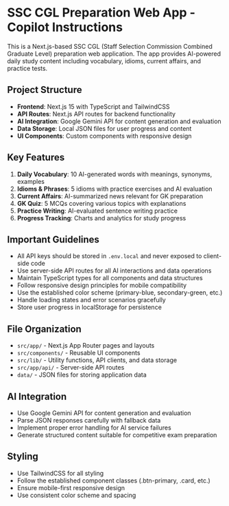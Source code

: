 <!-- Use this file to provide workspace-specific custom instructions to Copilot. For more details, visit https://code.visualstudio.com/docs/copilot/copilot-customization#_use-a-githubcopilotinstructionsmd-file -->

# SSC CGL Preparation Web App - Copilot Instructions

This is a Next.js-based SSC CGL (Staff Selection Commission Combined Graduate Level) preparation web application. The app provides AI-powered daily study content including vocabulary, idioms, current affairs, and practice tests.

## Project Structure
- **Frontend**: Next.js 15 with TypeScript and TailwindCSS
- **API Routes**: Next.js API routes for backend functionality
- **AI Integration**: Google Gemini API for content generation and evaluation
- **Data Storage**: Local JSON files for user progress and content
- **UI Components**: Custom components with responsive design

## Key Features
1. **Daily Vocabulary**: 10 AI-generated words with meanings, synonyms, examples
2. **Idioms & Phrases**: 5 idioms with practice exercises and AI evaluation
3. **Current Affairs**: AI-summarized news relevant for GK preparation
4. **GK Quiz**: 5 MCQs covering various topics with explanations
5. **Practice Writing**: AI-evaluated sentence writing practice
6. **Progress Tracking**: Charts and analytics for study progress

## Important Guidelines
- All API keys should be stored in `.env.local` and never exposed to client-side code
- Use server-side API routes for all AI interactions and data operations
- Maintain TypeScript types for all components and data structures
- Follow responsive design principles for mobile compatibility
- Use the established color scheme (primary-blue, secondary-green, etc.)
- Handle loading states and error scenarios gracefully
- Store user progress in localStorage for persistence

## File Organization
- `src/app/` - Next.js App Router pages and layouts
- `src/components/` - Reusable UI components
- `src/lib/` - Utility functions, API clients, and data storage
- `src/app/api/` - Server-side API routes
- `data/` - JSON files for storing application data

## AI Integration
- Use Google Gemini API for content generation and evaluation
- Parse JSON responses carefully with fallback data
- Implement proper error handling for AI service failures
- Generate structured content suitable for competitive exam preparation

## Styling
- Use TailwindCSS for all styling
- Follow the established component classes (.btn-primary, .card, etc.)
- Ensure mobile-first responsive design
- Use consistent color scheme and spacing
